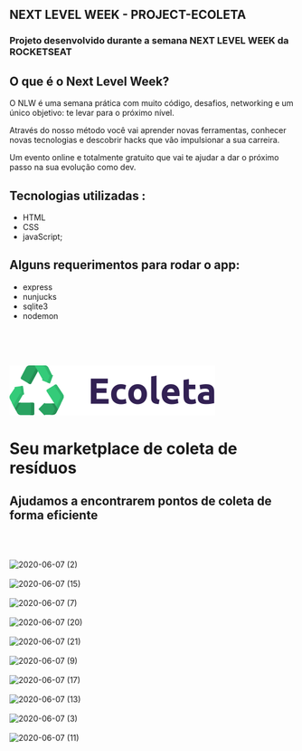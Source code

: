 
## NEXT LEVEL WEEK - PROJECT-ECOLETA
### Projeto desenvolvido durante a semana NEXT LEVEL WEEK  da ROCKETSEAT

 ## O que é o Next Level Week?
O NLW é uma semana prática com muito código, desafios, networking e um único objetivo: te levar para o próximo nível.

Através do nosso método você vai aprender novas ferramentas, conhecer novas tecnologias e descobrir hacks que vão impulsionar a sua carreira.

Um evento online e totalmente gratuito que vai te ajudar a dar o próximo passo na sua evolução como dev.


## Tecnologias utilizadas :
- HTML
- CSS
- javaScript;

## Alguns requerimentos para rodar o app:
 - express
 - nunjucks
 - sqlite3
 - nodemon
 
 </br>
 </br>
 </br>

![logo](https://raw.githubusercontent.com/eltoncampos1/ECOLE-NLW/30b605219b584aa756a01003fcdb7041579fff02/public/icones/logo.svg)


# Seu marketplace de coleta de resíduos
## Ajudamos a encontrarem pontos de coleta de forma eficiente
</br>
</br>


![2020-06-07 (2)](https://user-images.githubusercontent.com/56568406/83962946-4ecfbb00-a878-11ea-9887-ac2889899221.png)
</br>
</br>
![2020-06-07 (15)](https://user-images.githubusercontent.com/56568406/83963006-e1705a00-a878-11ea-852b-44fbf27f6b8e.png)
</br>
</br>
![2020-06-07 (7)](https://user-images.githubusercontent.com/56568406/83963008-f5b45700-a878-11ea-9b7d-3f9b71d4f5d4.png)
</br>
</br>
![2020-06-07 (20)](https://user-images.githubusercontent.com/56568406/83963009-f64ced80-a878-11ea-8ba1-9b56081ccbc4.png)
</br>
</br>
![2020-06-07 (21)](https://user-images.githubusercontent.com/56568406/83963036-314f2100-a879-11ea-9536-d6b5a7e7ba5c.png)
</br>
</br>
![2020-06-07 (9)](https://user-images.githubusercontent.com/56568406/83963038-31e7b780-a879-11ea-87ed-130cc9725584.png)
</br>
</br>
![2020-06-07 (17)](https://user-images.githubusercontent.com/56568406/83963047-3d3ae300-a879-11ea-8d3a-4e35ede401df.png)
</br>
</br>
![2020-06-07 (13)](https://user-images.githubusercontent.com/56568406/83963048-3e6c1000-a879-11ea-8c46-250d1a6202ad.png)
</br>
</br>
![2020-06-07 (3)](https://user-images.githubusercontent.com/56568406/83963055-488e0e80-a879-11ea-86e0-0c6862dbe296.png)
</br>
</br>
![2020-06-07 (11)](https://user-images.githubusercontent.com/56568406/83963056-4926a500-a879-11ea-9c31-51c7a0c3b3c8.png)






